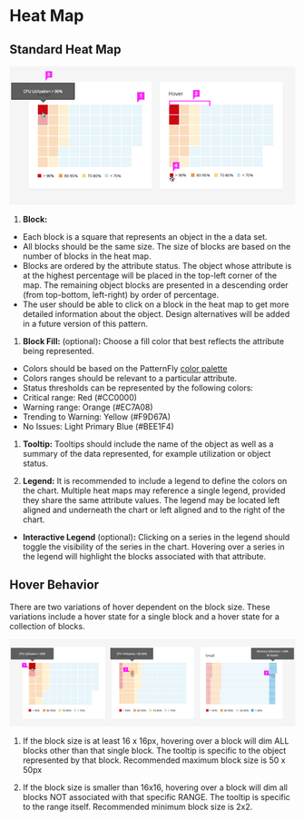# Heat Map

## Standard Heat Map
![Image of standard heat map](img/heat-map-callout.png)

1. **Block:**
  * Each block is a square that represents an object in the a data set.  
  * All blocks should be the same size. The size of blocks are based on the number of blocks in the heat map.
  * Blocks are ordered by the attribute status. The object whose attribute is at the highest percentage will be placed in the top-left corner of the map. The remaining object blocks are presented in a descending order (from top-bottom, left-right) by order of percentage.
  * The user should be able to click on a block in the heat map to get more detailed information about the object.  Design alternatives will be added in a future version of this pattern.

1. **Block Fill:** (optional)**:** Choose a fill color that best reflects the attribute being represented.
  * Colors should be based on the PatternFly [color palette](https://www.patternfly.org/styles/color-palette/)
  * Colors ranges should be relevant to a particular attribute. 			
  * Status thresholds can be represented by the following colors:			
  * Critical range: Red (#CC0000)		
  * Warning range: Orange (#EC7A08)		
  * Trending to Warning: Yellow (#F9D67A)			
  * No Issues: Light Primary Blue (#BEE1F4)

1. **Tooltip:** Tooltips should include the name of the object as well as a summary of the data represented, for example utilization or object status.

1. **Legend:** It is recommended to include a legend to define the colors on the chart. Multiple heat maps may reference a single legend, provided they share the same attribute values. The legend may be located left aligned and underneath the chart or left aligned and to the right of the chart.
  * **Interactive Legend** (optional)**:** Clicking on a series in the legend should toggle the visibility of the series in the chart. Hovering over a series in the legend will highlight the blocks associated with that attribute.

## Hover Behavior
There are two variations of hover dependent on the block size. These variations include a hover state for a single block and a hover state for a collection of blocks.

![Image of heat map hover callout](img/heat-map-callout2.png)

1. If the block size is at least 16 x 16px, hovering over a block will dim ALL blocks other than that single block. The tooltip is specific to the object represented by that block. Recommended maximum block size is 50 x 50px

1. If the block size is smaller than 16x16, hovering over a block will dim all blocks NOT associated with that specific RANGE. The tooltip is specific to the range itself. Recommended minimum block size is 2x2.
